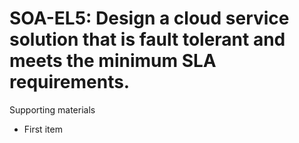 # SOA-EL5:  	Design a cloud service solution that is fault tolerant and meets the minimum SLA requirements.	 

Supporting materials

* First item